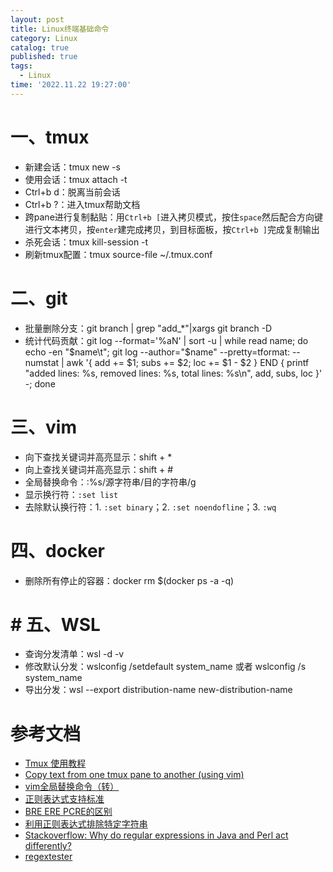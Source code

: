 ```yaml
---
layout: post
title: Linux终端基础命令
category: Linux
catalog: true
published: true
tags:
  - Linux
time: '2022.11.22 19:27:00'
---
```


# 一、tmux
- 新建会话：tmux new -s <session-name>
- 使用会话：tmux attach -t <session-name>
- Ctrl+b d：脱离当前会话
- Ctrl+b ?：进入tmux帮助文档
- 跨pane进行复制黏贴：用`Ctrl+b [`进入拷贝模式，按住`space`然后配合方向键进行文本拷贝，按`enter`建完成拷贝，到目标面板，按`Ctrl+b ]`完成复制输出
- 杀死会话：tmux kill-session -t <session-name>
- 刷新tmux配置：tmux source-file ~/.tmux.conf

# 二、git
- 批量删除分支：git branch | grep "add_*"|xargs git branch -D
- 统计代码贡献：git log --format='%aN' | sort -u | while read name; do echo -en "$name\t"; git log --author="$name" --pretty=tformat: --numstat | awk '{ add += $1; subs += $2; loc += $1 - $2 } END { printf "added lines: %s, removed lines: %s, total lines: %s\n", add, subs, loc }' -; done
  
# 三、vim
- 向下查找关键词并高亮显示：shift + *
- 向上查找关键词并高亮显示：shift + #
- 全局替换命令：:%s/源字符串/目的字符串/g
- 显示换行符：`:set list`
- 去除默认换行符：1. `:set binary`；2. `:set noendofline`；3. `:wq`

# 四、docker
- 删除所有停止的容器：docker rm $(docker ps -a -q)

# # 五、WSL
- 查询分发清单：wsl -d -v
- 修改默认分发：wslconfig /setdefault system_name 或者 wslconfig /s system_name
- 导出分发：wsl --export distribution-name new-distribution-name
  
# 参考文档
- [Tmux 使用教程](http://www.ruanyifeng.com/blog/2019/10/tmux.html)  
- [Copy text from one tmux pane to another (using vim)](https://unix.stackexchange.com/questions/58763/copy-text-from-one-tmux-pane-to-another-using-vim)
- [vim全局替换命令（转）](https://www.jianshu.com/p/2af83c65a638)
- [正则表达式支持标准](https://www.cnblogs.com/codelogs/p/16060372.html)
- [BRE ERE PCRE的区别](https://www.cnblogs.com/codelogs/p/16060372.html)
- [利用正则表达式排除特定字符串](https://www.cnblogs.com/wangqiguo/archive/2012/05/08/2486548.html)
- [Stackoverflow: Why do regular expressions in Java and Perl act differently?](https://stackoverflow.com/questions/784267/why-do-regular-expressions-in-java-and-perl-act-differently)
- [regextester](https://www.regextester.com/)
